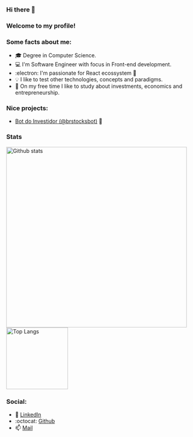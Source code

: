 ### Hi there 👋

### Welcome to my profile!

### Some facts about me:

- :mortar_board: Degree in Computer Science.
- :computer: I'm Software Engineer with focus in Front-end development.
- :electron: I'm passionate for React ecossystem :blue_heart:
- :bulb: I like to test other technologies, concepts and paradigms.
- :money_with_wings: On my free time I like to study about investments, economics and entrepreneurship.

### Nice projects:

- [Bot do Investidor (@brstocksbot)](https://t.me/brstocksbot) :robot:

### Stats

<p>
  <img width="480px" alt="Github stats" src="https://github-readme-stats.vercel.app/api?username=hick97&hide=issues&count_private=true&show_icons=true&theme=dark&icon_color=ffffff" />
  <img height="164px" alt="Top Langs" src="https://github-readme-stats.vercel.app/api/top-langs/?username=hick97&layout=compact&hide=PHP,Java&langs_count=8&theme=dark" />
</p>

### Social:

- :blue_heart: [LinkedIn](https://www.linkedin.com/in/henrique-augusto-84b490133/)
- :octocat: [Github](https://github.com/hick97?tab=repositories)
- :mailbox: [Mail](hick_97@hotmail.com)
